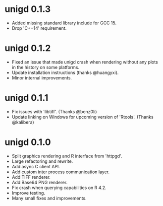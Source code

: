 # unigd 0.1.3

- Added missing standard library include for GCC 15.
- Drop 'C++14' requirement.

# unigd 0.1.2

- Fixed an issue that made unigd crash when rendering without any plots in the history on some platforms.
- Update installation instructions (thanks @huangyxi).
- Minor internal improvements.

# unigd 0.1.1

- Fix issues with 'libtiff'. (Thanks @benz0li)
- Update linking on Windows for upcoming version of 'Rtools'. (Thanks @kalibera)

# unigd 0.1.0

- Split graphics rendering and R interface from 'httpgd'.
- Large refactoring and rewrite.
- Add async C client API.
- Add custom inter process communication layer.
- Add TIFF renderer.
- Add Base64 PNG renderer.
- Fix crash when querying capabilities on R 4.2.
- Improve testing.
- Many small fixes and improvements.

